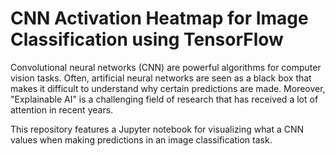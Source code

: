 # CNN Activation Heatmap for Image Classification using TensorFlow

Convolutional neural networks (CNN) are powerful algorithms for computer vision tasks. Often, artificial neural networks are seen as a black box that makes it difficult to understand why certain predictions are made. Moreover, "Explainable AI" is a challenging field of research that has received a lot of attention in recent years.

This repository features a Jupyter notebook for visualizing what a CNN values when making predictions in an image classification task.
